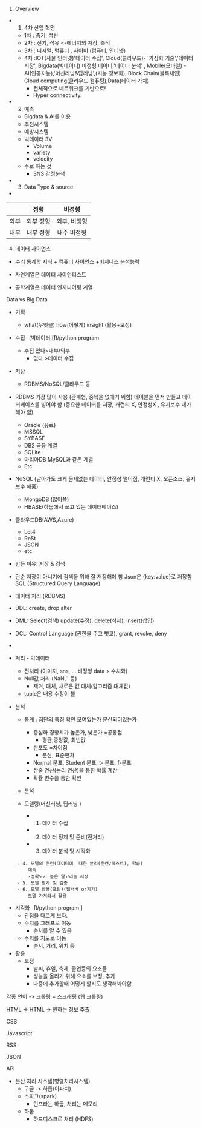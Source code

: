 1. Overview

- 1. 4차 산업 혁명
  - 1차 : 증기, 석탄
  - 2차 : 전기, 석유 <-에너지의 저장, 축적
  - 3차 : 디지털, 텀퓨터 , 사이버 (컴퓨터, 인터넷)
  - 4차 :IOT(사물 인터넷)'데이터 수집', Cloud(클라우드)- '가상화 기술','데이터 저장', Bigdata(빅데이터) 비정형 데이터,'데이터 분석' , Mobile(모바일)
        - AI(인공지능),'머신러닝&딥러닝',(지능 정보화), Block Chain(블록체인) Cloud computing(클라우드 컴퓨팅),Data(데이터 가치)
    - 전체적으로 네트워크를 기반으로! 
    - Hyper connectivity. 

- 2. 예측
  - Bigdata & AI를 이용
  - 추천시스템
  - 예방시스템
  - 빅데이터 3V
    - Volume
    - variety
    - velocity 
  - 주로 하는 것
    - SNS 감정분석
- 3. Data Type & source 
- 
 | | 정형 | 비정형|
|:---:|:---:|:---:|
|외부| 외부 정형 | 외부, 비정형|
|내부 |내부 정형| 내주 비정형|

4. 데이터 사이언스 
- 수리 통계학 지식 + 컴퓨터 사이언스 +비지니스 분석능력

- 자연계열은 데이터 사이언티스트
- 공학계열은 데이터 엔지니어링 계열
  
Data vs Big Data
- 기획
  - what(무엇을) how(어떻게) insight (활용+보정)
- 수집  -(빅데이터,[R/python program 
  - 수집 있다>내부/외부
    - 없다 >데이터 수집

- 저장 
  - RDBMS/NoSQL/클라우드 등
- RDBMS 가장 많이 사용 (관계형, 중복을 없애기 위함) 테이블을 먼저 만들고 데이터베이스를 넣어야 함 (중요한 데이터를 저장, 개런티 X, 안정성X , 유지보수 내가 해야 함)
  -  Oracle (유료)
  -  MSSQL
  -   SYBASE
    -  DB2 금융 계열
  -   SQLite
  -   마리아DB MySQL과 같은 계열
  -   Etc.
-  NoSQL (날아가도 크게 문제없는 데이터, 안정성 떨어짐, 개런티 X, 오픈소스, 유지보수 해줌)
     -  MongoDB (많이씀)
     -   HBASE(하둡에서 쓰고 있는 데이터베이스)
-   클라우드DB(AWS,Azure)
    -   Lct4
    -   ReSt
    -   JSON
    -   etc
-   만든 이유: 저장 & 검색
-   단순 저장이 아니기에 검색을 위해 잘 저장해야 함
Json은 {key:value}로 저장함
SQL (Structured Query Language)
-   데이터 처리 (RDBMS)
-   DDL: create, drop alter
-   DML: Select(검색) update(수정), delete(삭제), insert(삽입)
-   DCL: Control Language (권한을 주고 뺏고), grant, revoke, deny
- 
- 처리 - 빅데이터
  - 전처리 (이미지, sns, ... 비정형 data > 수치화)
  - Null값 처리 (NaN,'' 등)
    - 제거, 대체, 새로운 값 대체(알고리즘 대체값)
  - tuple은 내용 수정이 불
- 분석
  - 통계 : 집단의 특징 확인 모여있는가 분산되어있는가
    - 중심화 경향치가 높은가, 낮은가 =공통점
      - 평균,중앙값, 최빈값
    - 산포도 =차이점
      - 분산, 표준편차 
    - Normal 분포, Student 분포, t- 분포, f-분포 
    - 산술 연산(논리 연산)을 통한 확률 계산
    - 확률 변수를 통한 확인
  - 분석
    
  - 모델링(머신러닝, 딥러닝 )
    - 1. 데이터 수집
    - 2. 데이터 정제 및 준비(전처리)
    - 3. 데이터 분석 및 시각화
```
    - 4. 모델의 훈련(데이터에  대한 분리(훈련/테스트), 학습)
        예측
        -정확도가 높은 알고리즘 저장
    - 5. 모델 평가 및 검증
    - 6. 모델 활용(포팅)(웹서버 or기기)
        모델 가져와서 활용
```
    
- 시각화  -R/python program ]
  - 관점을 다르게 보자.
  - 수치를 그래프로 이동
    - 순서를 알 수 있음
  - 수치를 지도로 이동 
    - 순서, 거리, 위치 등
- 활용
  - 보정
    - 날씨, 휴일, 축제, 졸업등의 요소들
    - 성능을 올리기 위해 요소를 보정, 추가
    - 나중에 추가할때 어떻게 할지도 생각해봐야함


각종 언어 ->  크롤링 + 스크래핑 (웹 크롤링)

HTML    ->  HTML  -> 원하는 정보 추출

CSS

Javascript

RSS

JSON


API


- 분산 처리 시스템(병렬처리시스템)
  -  구글 -> 하둡(아파치)
  -  스파크(spark)
     -  인프라는 하둡, 처리는 메모리
  - 하둡
    -  하드디스크로 처리 (HDFS)